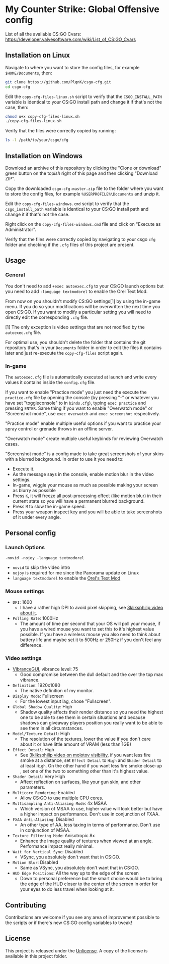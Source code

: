 # My Counter Strike: Global Offensive config

List of all the available CS:GO Cvars: <https://developer.valvesoftware.com/wiki/List_of_CS:GO_Cvars>  

## Installation on Linux

Navigate to where you want to store the config files, for example `$HOME/Documents`, then:

```bash
git clone https://github.com/PlqnK/csgo-cfg.git
cd csgo-cfg
```

Edit the `copy-cfg-files-linux.sh` script to verify that the `CSGO_INSTALL_PATH` variable is identical to your CS:GO install path and change it if that's not the case, then:

```bash
chmod u+x copy-cfg-files-linux.sh
./copy-cfg-files-linux.sh
```

Verify that the files were correctly copied by running:

```bash
ls -l /path/to/your/csgo/cfg
```

## Installation on Windows

Download an archive of this repository by clicking the "Clone or download" green button on the top*ish* right of this page and then clicking "Download ZIP".

Copy the downloaded `csgo-cfg-master.zip` file to the folder where you want to store the config files, for example `%USERPROFILE%\Documents` and unzip it.

Edit the `copy-cfg-files-windows.cmd` script to verify that the `csgo_install_path` variable is identical to your CS:GO install path and change it if that's not the case.

Right click on the `copy-cfg-files-windows.cmd` file and click on "Execute as Administrator".

Verify that the files were correctly copied by navigating to your csgo `cfg` folder and checking if the `.cfg` files of this project are present.

## Usage

### General

You don't need to add `+exec autoexec.cfg` to your CS:GO launch options but you need to add `-language textmodorel` to enable the Orel Text Mod.

From now on you shouldn't modify CS:GO settings[1] by using the in-game menu. If you do so your modifications will be overwritten the next time you open CS:GO. If you want to modify a particular setting you will need to directly edit the corresponding `.cfg` file.

[1] The only exception is video settings that are not modified by the `autoexec.cfg` file.

For optimal use, you shouldn't delete the folder that contains the git repository that's in your `Documents` folder in order to edit the files it contains later and just re-execute the `copy-cfg-files` script again.

### In-game

The `autoexec.cfg` file is automatically executed at launch and write every values it contains inside the `config.cfg` file.

If you want to enable "Practice mode" you just need the execute the `practice.cfg` file by opening the console (by pressing "-" or whatever you have set "toggleconsole" to in `binds.cfg`), typing `exec practice` and pressing `ENTER`. Same thing if you want to enable "Overwatch mode" or "Screenshot mode", use `exec overwatch` and `exec screenshot` respectively.

"Practice mode" enable multiple useful options if you want to practice your spray control or grenade throws in an offline server.

"Overwatch mode" create multiple useful keybinds for reviewing Overwatch cases.

"Screenshot mode" is a config made to take great screenshots of your skins with a blurred background. In order to use it you need to:

- Execute it.
- As the message says in the console, enable motion blur in the video settings.
- In-game, wiggle your mouse as much as possible making your screen as blurry as possible
- Press `K`, it will freeze all post-processing effect (like motion blur) in their current state so you will have a permanent blurred background.
- Press `M` to slow the in-game speed.
- Press your weapon inspect key and you will be able to take screenshots of it under every angle.

## Personal config

### Launch Options

```
-novid -nojoy -language textmodorel
```

- `novid` to skip the video intro
- `nojoy` is required for me since the Panorama update on Linux
- `language textmodorel` to enable the [Orel's Text Mod](https://gamebanana.com/gamefiles/3711)

### Mouse settings

- `DPI`: 1600
  - I have a rather high DPI to avoid pixel skipping, see [3kliksphilip video about it](https://www.youtube.com/watch?v=8XNUp70mDlQ).
- `Polling Rate`: 1000Hz
  - The amount of time per second that your OS will poll your mouse, if you have a wired mouse you want to set this to it's highest value possible. If you have a wireless mouse you also need to think about battery life and maybe set it to 500Hz or 250Hz if you don't feel any difference.

### Video settings

- [VibranceGUI](https://vibrancegui.com/), vibrance level: 75
  - Good compromise between the dull default and the over the top max vibrance.
- `Definition`: 1920x1080
  - The native definition of my monitor.
- `Display Mode`: Fullscreen
  - For the lowest input lag, chose "Fullscreen".
- `Global Shadow Quality`: High
  - Shadow quality affects their render distance so you need the highest one to be able to see them in certain situations and because shadows can giveaway players position you really want to be able to see them in all circumstances.
- `Model/Texture Detail`: High
  - The resolution of the textures, lower the value if you don't care about it or have little amount of VRAM (less than 1GB)
- `Effect Detail`: High
  - See [3kliksphilip video on molotov visibility](https://www.youtube.com/watch?v=s5-aqgwBhM4), if you want less fire smoke at a distance, set `Effect Detail` to `High` and `Shader Detail` to at least `High`. On the other hand if you want less fire smoke close-up , set one of the two to something other than it's highest value.
- `Shader Detail`: Very High
  - Affect reflection on surfaces, like your gun skin, and other parameters.
- `Multicore Rendering`: Enabled
  - Allow CS:GO to use multiple CPU cores.
- `Multisampling Anti-Aliasing Mode`: 4x MSAA
  - Which version of MSAA to use, higher value will look better but have a higher impact on performance. Don't use in conjunction of FXAA.
- `FXAA Anti-Aliasing`: Disabled
  - An other type of AA, less taxing in terms of performance. Don't use in conjunction of MSAA.
- `Texture Filtering Mode`: Anisotropic 8x
  - Enhance the image quality of textures when viewed at an angle. Performance impact really minimal.
- `Wait for Vertical Sync`: Disabled
  - VSync, you absolutely don't want that in CS:GO.
- `Motion Blur`: Disabled
  - Same as VSync, you absolutely don't want that in CS:GO.
- `HUD Edge Positions`: All the way up to the edge of the screen
  - Down to personal preference but the smart choice would be to bring the edge of the HUD closer to the center of the screen in order for your eyes to do less travel when looking at it.

## Contributing

Contributions are welcome if you see any area of improvement possible to the scripts or if there's new CS:GO config variables to tweak!

## License

This project is released under the [Unlicense](https://unlicense.org). A copy of the license is available in this project folder.